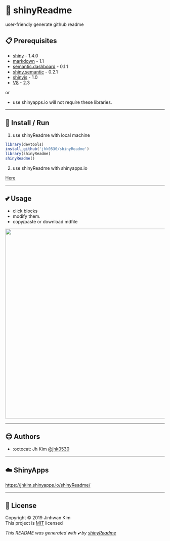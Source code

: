 # :yellow_heart: shinyReadme

user-friendly generate github readme

## :clipboard: Prerequisites
* [shiny](https://github.com/rstudio/shiny) - 1.4.0
* [markdown](https://github.com/rstudio/rmarkdown) - 1.1
* [semantic.dashboard](https://github.com/Appsilon/semantic.dashboard) - 0.1.1
* [shiny.semantic](https://github.com/Appsilon/shiny.semantic) - 0.2.1
* [shinyjs](https://github.com/daattali/shinyjs) - 1.0
* [V8](https://github.com/jeroen/v8) - 2.3

or 
* use shinyapps.io will not require these libraries.

<hr>

## :wrench: Install / Run

1) use shinyReadme with local machine 

```r
library(devtools) 
install_github('jhk0530/shinyReadme')
library(shinyReadme)
shinyReadme()
```

2) use shinyReadme with shinyapps.io

[Here](https://jhkim.shinyapps.io/shinyReadme/)

<hr>

## :two_hearts: Usage

* click blocks
* modify them.
* copy/paste or download mdfile

<img src = 'https://user-images.githubusercontent.com/6457691/71308153-270ca800-243c-11ea-9c01-cd20413c907d.gif' width = 600></img>

<hr>

## :blush: Authors
* :octocat: Jh Kim [@jhk0530](http://github.com/jhk0530/)

<hr>

## :cloud: ShinyApps
https://jhkim.shinyapps.io/shinyReadme/

<hr>

## :memo: License
Copyright :copyright: 2019 Jinhwan Kim <br>
This project is [MIT](https://opensource.org/licenses/MIT) licensed

*This README was generated with :two_hearts: by [shinyReadme](http://github.com/jhk0530/shinyReadme)*




